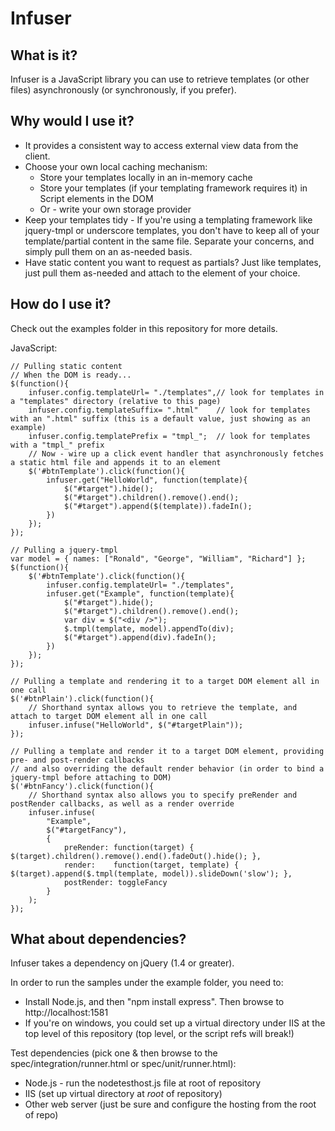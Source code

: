 # Infuser

## What is it?
Infuser is a JavaScript library you can use to retrieve templates (or other files) asynchronously (or synchronously, if you prefer).

## Why would I use it?
* It provides a consistent way to access external view data from the client.
* Choose your own local caching mechanism:
    * Store your templates locally in an in-memory cache
    * Store your templates (if your templating framework requires it) in Script elements in the DOM
    * Or - write your own storage provider
* Keep your templates tidy - If you're using a templating framework like jquery-tmpl or underscore templates, you don't have to keep all of your template/partial content in the same file.  Separate your concerns, and simply pull them on an as-needed basis.
* Have static content you want to request as partials?  Just like templates, just pull them as-needed and attach to the element of your choice.

## How do I use it?
Check out the examples folder in this repository for more details.

JavaScript:

    // Pulling static content
    // When the DOM is ready...
    $(function(){
        infuser.config.templateUrl= "./templates",// look for templates in a "templates" directory (relative to this page)
        infuser.config.templateSuffix= ".html"    // look for templates with an ".html" suffix (this is a default value, just showing as an example)
        infuser.config.templatePrefix = "tmpl_";  // look for templates with a "tmpl_" prefix
        // Now - wire up a click event handler that asynchronously fetches a static html file and appends it to an element
        $('#btnTemplate').click(function(){
            infuser.get("HelloWorld", function(template){
                $("#target").hide();
                $("#target").children().remove().end();
                $("#target").append($(template)).fadeIn();
            })
        });
    });
    
    // Pulling a jquery-tmpl
    var model = { names: ["Ronald", "George", "William", "Richard"] };
    $(function(){
        $('#btnTemplate').click(function(){
            infuser.config.templateUrl= "./templates",
            infuser.get("Example", function(template){
                $("#target").hide();
                $("#target").children().remove().end();
                var div = $("<div />");
                $.tmpl(template, model).appendTo(div);
                $("#target").append(div).fadeIn();
            })
        });
    });

    // Pulling a template and rendering it to a target DOM element all in one call
    $('#btnPlain').click(function(){
        // Shorthand syntax allows you to retrieve the template, and attach to target DOM element all in one call
        infuser.infuse("HelloWorld", $("#targetPlain"));
    });

    // Pulling a template and render it to a target DOM element, providing pre- and post-render callbacks
    // and also overriding the default render behavior (in order to bind a jquery-tmpl before attaching to DOM)
    $('#btnFancy').click(function(){
        // Shorthand syntax also allows you to specify preRender and postRender callbacks, as well as a render override
        infuser.infuse(
            "Example",
            $("#targetFancy"),
            {
                preRender: function(target) { $(target).children().remove().end().fadeOut().hide(); },
                render:    function(target, template) { $(target).append($.tmpl(template, model)).slideDown('slow'); },
                postRender: toggleFancy
            }
        );
    });

## What about dependencies?
Infuser takes a dependency on jQuery (1.4 or greater).

In order to run the samples under the example folder, you need to:

* Install Node.js, and then "npm install express".  Then browse to http://localhost:1581
* If you're on windows, you could set up a virtual directory under IIS at the top level of this repository (top level, or the script refs will break!)

Test dependencies (pick one & then browse to the spec/integration/runner.html or spec/unit/runner.html):

* Node.js - run the nodetesthost.js file at root of repository
* IIS (set up virtual directory at *root* of repository)
* Other web server (just be sure and configure the hosting from the root of repo)
